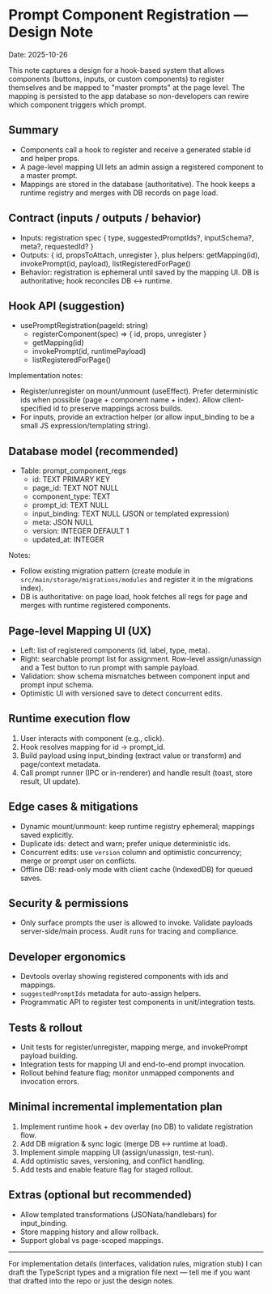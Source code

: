 # Prompt Component Registration — Design Note

Date: 2025-10-26

This note captures a design for a hook-based system that allows components (buttons, inputs, or custom components) to register themselves and be mapped to "master prompts" at the page level. The mapping is persisted to the app database so non-developers can rewire which component triggers which prompt.

## Summary

- Components call a hook to register and receive a generated stable id and helper props.
- A page-level mapping UI lets an admin assign a registered component to a master prompt.
- Mappings are stored in the database (authoritative). The hook keeps a runtime registry and merges with DB records on page load.

## Contract (inputs / outputs / behavior)

- Inputs: registration spec { type, suggestedPromptIds?, inputSchema?, meta?, requestedId? }
- Outputs: { id, propsToAttach, unregister }, plus helpers: getMapping(id), invokePrompt(id, payload), listRegisteredForPage()
- Behavior: registration is ephemeral until saved by the mapping UI. DB is authoritative; hook reconciles DB ↔ runtime.

## Hook API (suggestion)

- usePromptRegistration(pageId: string)
  - registerComponent(spec) => { id, props, unregister }
  - getMapping(id)
  - invokePrompt(id, runtimePayload)
  - listRegisteredForPage()

Implementation notes:

- Register/unregister on mount/unmount (useEffect). Prefer deterministic ids when possible (page + component name + index). Allow client-specified id to preserve mappings across builds.
- For inputs, provide an extraction helper (or allow input_binding to be a small JS expression/templating string).

## Database model (recommended)

- Table: prompt_component_regs
  - id: TEXT PRIMARY KEY
  - page_id: TEXT NOT NULL
  - component_type: TEXT
  - prompt_id: TEXT NULL
  - input_binding: TEXT NULL (JSON or templated expression)
  - meta: JSON NULL
  - version: INTEGER DEFAULT 1
  - updated_at: INTEGER

Notes:

- Follow existing migration pattern (create module in `src/main/storage/migrations/modules` and register it in the migrations index).
- DB is authoritative: on page load, hook fetches all regs for page and merges with runtime registered components.

## Page-level Mapping UI (UX)

- Left: list of registered components (id, label, type, meta).
- Right: searchable prompt list for assignment. Row-level assign/unassign and a Test button to run prompt with sample payload.
- Validation: show schema mismatches between component input and prompt input schema.
- Optimistic UI with versioned save to detect concurrent edits.

## Runtime execution flow

1. User interacts with component (e.g., click).
2. Hook resolves mapping for id → prompt_id.
3. Build payload using input_binding (extract value or transform) and page/context metadata.
4. Call prompt runner (IPC or in-renderer) and handle result (toast, store result, UI update).

## Edge cases & mitigations

- Dynamic mount/unmount: keep runtime registry ephemeral; mappings saved explicitly.
- Duplicate ids: detect and warn; prefer unique deterministic ids.
- Concurrent edits: use `version` column and optimistic concurrency; merge or prompt user on conflicts.
- Offline DB: read-only mode with client cache (IndexedDB) for queued saves.

## Security & permissions

- Only surface prompts the user is allowed to invoke. Validate payloads server-side/main process. Audit runs for tracing and compliance.

## Developer ergonomics

- Devtools overlay showing registered components with ids and mappings.
- `suggestedPromptIds` metadata for auto-assign helpers.
- Programmatic API to register test components in unit/integration tests.

## Tests & rollout

- Unit tests for register/unregister, mapping merge, and invokePrompt payload building.
- Integration tests for mapping UI and end-to-end prompt invocation.
- Rollout behind feature flag; monitor unmapped components and invocation errors.

## Minimal incremental implementation plan

1. Implement runtime hook + dev overlay (no DB) to validate registration flow.
2. Add DB migration & sync logic (merge DB ↔ runtime at load).
3. Implement simple mapping UI (assign/unassign, test-run).
4. Add optimistic saves, versioning, and conflict handling.
5. Add tests and enable feature flag for staged rollout.

## Extras (optional but recommended)

- Allow templated transformations (JSONata/handlebars) for input_binding.
- Store mapping history and allow rollback.
- Support global vs page-scoped mappings.

---

For implementation details (interfaces, validation rules, migration stub) I can draft the TypeScript types and a migration file next — tell me if you want that drafted into the repo or just the design notes.
